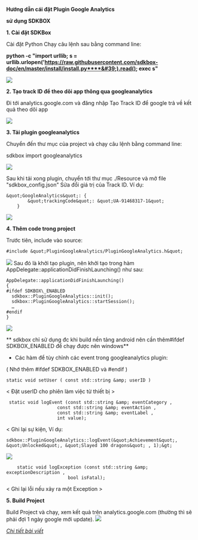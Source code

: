 **Hướng dẫn cái đặt Plugin Google Analytics**

**sử dụng SDKBOX**



**1. Cài đặt SDKBox**

Cài đặt Python
Chạy câu lệnh sau bằng command line:

**python -c &quot;import urllib; s = urllib.urlopen(&#39;https://raw.githubusercontent.com/sdkbox-doc/en/master/install/install.py****&#39;).read(); exec s&quot;**

 ![](https://lh3.googleusercontent.com/tyizLCh8rJeFsER0R5TPPwzOS8nXz951mlL9TavaZAd8mXhwsRJG2IajhZZTXhyfDbZo9VTquVG6YQomqOU5nytqBmhu33mwXg=w2400-h1350-rw-no)

**2. Tạo track ID để theo dõi app thông qua googleanalytics**

Đi tới analytics.google.com và đăng nhập
Tạo Track ID để google trả về kết quả theo dõi app

![](https://lh3.googleusercontent.com/QLGALZoxy4EFqf8OjNunt95emGT1vnhUGAk52sXO-qdPUPMCol4BoMMWxJiM_8QzORi0qK2Qqq6nIEyPnbZIVycb_puWtgWeSA=w2400-h1350-rw-no)

**3. Tải plugin googleanalytics**

Chuyển đến thư mục của project và chạy câu lệnh bằng command line:

sdkbox import googleanalytics

 ![](https://lh3.googleusercontent.com/BADaOGiRLKu0ULEcOyD7Jl9OcsXQJU3gnQ7QsjnHWlmVek5a3dtE40PXdZzAXwu35XrWOfyiHXYWqAEm35CMAqlWNgjigHIisw=w2400-h1350-rw-no)

Sau khi tải xong plugin, chuyển tới thư mục ./Resource và mở file &quot;sdkbox\_config.json&quot;
Sửa đổi giá trị của Track ID. Ví dụ:

    &quot;GoogleAnalytics&quot;: {
            &quot;trackingCode&quot;: &quot;UA-91468317-1&quot;
        } 
 ![](https://lh3.googleusercontent.com/X33qe-qpfr7xZynrnpkOCI7zgoFj1IxKLw-PJ0haJha7kA7WVuTngEqN17LCv6jIbJBFUuH0aPy__w0Fp_g8d7NWumw_FvZZfg=w2400-h1350-rw-no)

**4. Thêm code trong project**

Trước tiên, include vào source:

    #include &quot;PluginGoogleAnalytics/PluginGoogleAnalytics.h&quot;
![](https://lh3.googleusercontent.com/zp0Y2nKKV-4WELCYOzrC1mPTiWUftz8snSl5jnQrIlANsdCms4tmM6s2p_QxI_lz8PyxgFp-B_74CIlmqY7F_RdEh82dC9zAFA=w2400-h1350-rw-no)
Sau đó là khởi tạo plugin, nên khởi tạo trong hàm AppDelegate::applicationDidFinishLaunching() như sau:

    AppDelegate::applicationDidFinishLaunching()
    {
    #ifdef SDKBOX\_ENABLED
      sdkbox::PluginGoogleAnalytics::init();
      sdkbox::PluginGoogleAnalytics::startSession();
      …
    #endif
    }

 ![](https://lh3.googleusercontent.com/rrb0Ld7uL0mxWqz_h06BfvPbrLdGsjT3QNGh9OAWFMOJwGk3CnLuZyCBoQaPsZMKwRwSqtk_sUHH9iajr4o1doYBq1a5_5Jr2A=w2400-h1350-rw-no)

** sdkbox chỉ sử dụng đc khi build nền tảng android nên cần thêm#ifdef SDKBOX\_ENABLED để chạy được nên windows**



-  Các hàm để tùy chỉnh các event trong googleanalytics plugin:

( Nhớ thêm #ifdef SDKBOX\_ENABLED và #endif )

    static void setUser ( const std::string &amp; userID )
&lt; Đặt userID cho phiên làm việc từ thiết bị &gt;

     static void logEvent (const std::string &amp; eventCategory ,
                       const std::string &amp; eventAction ,
                       const std::string &amp; eventLabel ,
                       int value);
&lt; Ghi lại sự kiện, Ví dụ:

    sdkbox::PluginGoogleAnalytics::logEvent(&quot;Achievement&quot;, &quot;Unlocked&quot;, &quot;Slayed 100 dragons&quot; , 1);&gt;

 ![](https://lh3.googleusercontent.com/VQM0IIhf6sqEyFfS7oTnLxjXWFVLoslwdBQVhlIAA92EKYNZFvA3iPEOia5DH1uFQjLxMzqaEQ7jJRIOSKAJUrouEx75LlRsag=w2400-h1350-rw-no)
 
        static void logException (const std::string &amp; exceptionDescription ,
                           bool isFatal);
&lt; Ghi lại lỗi nếu xảy ra một Exception &gt;


**5. Build Project**

Build Project và chạy, xem kết quả trên analytics.google.com (thường thì sẽ phải đợi 1 ngày google mới update).
![](https://lh3.googleusercontent.com/aKPwj_Bu2RA_cpFk6a8owTZqjwBFLyAJJvZyIN-39EROHMNgTULkonukWLYwmgFlVVDBJnmHue_sC4RGewAynT7zI_UnMhmpGw=w2400-h1350-rw-no)

_[Chi tiết bài viết](http://docs.sdkbox.com/en/plugins/googleanalytics/v3-cpp/)_
